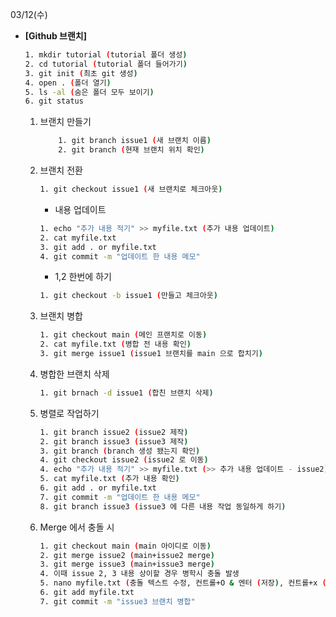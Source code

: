 03/12(수)
- **[Github 브랜치]**

    ```bash
    1. mkdir tutorial (tutorial 폴더 생성)
    2. cd tutorial (tutorial 폴더 들어가기)
    3. git init (최초 git 생성)
    4. open . (폴더 열기)
    5. ls -al (숨은 폴더 모두 보이기)
    6. git status
    ```

    1. 브랜치 만들기

        ```bash
        	1. git branch issue1 (새 브랜치 이름)
        	2. git branch (현재 브랜치 위치 확인)
        ```

    2. 브랜치 전환

        ```bash
        1. git checkout issue1 (새 브랜치로 체크아웃)
        ```

        - 내용 업데이트

        ```bash
        1. echo "추가 내용 적기" >> myfile.txt (추가 내용 업데이트)
        2. cat myfile.txt
        3. git add . or myfile.txt
        4. git commit -m "업데이트 한 내용 메모"
        ```

        - 1,2 한번에 하기

        ```bash
        1. git checkout -b issue1 (만들고 체크아웃)
        ```

    3. 브랜치 병합

        ```bash
        1. git checkout main (메인 프랜치로 이동)
        2. cat myfile.txt (병합 전 내용 확인)
        3. git merge issue1 (issue1 브랜치를 main 으로 합치기)
        ```

    4. 병합한 브랜치 삭제

        ```bash
        1. git brnach -d issue1 (합친 브랜치 삭제)
        ```

    5. 병렬로 작업하기

        ```bash
        1. git branch issue2 (issue2 제작)
        2. git branch issue3 (issue3 제작)
        3. git branch (branch 생성 됐는지 확인)
        4. git checkout issue2 (issue2 로 이동)
        4. echo "추가 내용 적기" >> myfile.txt (>> 추가 내용 업데이트 - issue2)
        5. cat myfile.txt (추가 내용 확인)
        6. git add . or myfile.txt
        7. git commit -m "업데이트 한 내용 메모"
        8. git branch issue3 (issue3 에 다른 내용 작업 동일하게 하기)
        ```

    6. Merge 에서 충돌 시

        ```bash
        1. git checkout main (main 아이디로 이동)
        2. git merge issue2 (main+issue2 merge)
        3. git merge issue3 (main+issue3 merge)
        4. 이때 issue 2, 3 내용 상이할 경우 병학시 충돌 발생
        5. nano myfile.txt (충돌 텍스트 수정, 컨트롤+O & 엔터 (저장), 컨트롤+x (나가기)
        6. git add myfile.txt
        7. git commit -m "issue3 브랜치 병합"
        
        ```